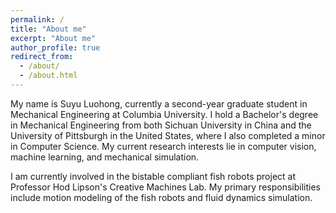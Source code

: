 ```yaml
---
permalink: /
title: "About me"
excerpt: "About me"
author_profile: true
redirect_from: 
  - /about/
  - /about.html
---
```


My name is Suyu Luohong, currently a second-year graduate student in Mechanical Engineering at Columbia University. I hold a Bachelor's degree in Mechanical Engineering from both Sichuan University in China and the University of Pittsburgh in the United States, where I also completed a minor in Computer Science. My current research interests lie in computer vision, machine learning, and mechanical simulation.

I am currently involved in the bistable compliant fish robots project at Professor Hod Lipson's Creative Machines Lab. My primary responsibilities include motion modeling of the fish robots and fluid dynamics simulation.
